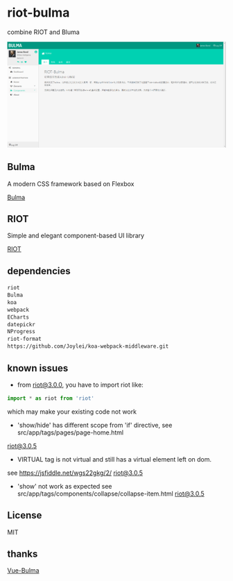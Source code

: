 # riot-bulma

combine RIOT and Bluma

![demo](./demo.png)

## Bulma

A modern CSS framework based on Flexbox

[Bulma](http://bulma.io/)

## RIOT

Simple and elegant component-based UI library

[RIOT](http://riotjs.com)

## dependencies

```sh
riot
Bulma
koa
webpack
ECharts
datepickr
NProgress
riot-format
https://github.com/Joylei/koa-webpack-middleware.git
```

## known issues

- from riot@3.0.0, you have to import riot like:

```js
import * as riot from 'riot'
```

which may make your existing code not work

- 'show/hide' has different scope from 'if' directive, see src/app/tags/pages/page-home.html

riot@3.0.5

- VIRTUAL tag is not virtual and still has a virtual element left on dom.

see https://jsfiddle.net/wgs22gkg/2/
riot@3.0.5

- 'show' not work as expected
see src/app/tags/components/collapse/collapse-item.html
riot@3.0.5

## License

MIT

## thanks

[Vue-Bulma](https://github.com/wangxg2016/vue-bulma)